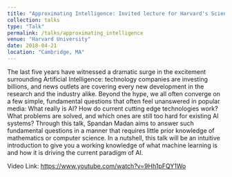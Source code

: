 ```yaml
---
title: "Approximating Intelligence: Invited lecture for Harvard's Science in The News (SITN)."
collection: talks
type: "Talk"
permalink: /talks/approximating_intelligence
venue: "Harvard University"
date: 2018-04-21
location: "Cambridge, MA"
---
```


The last five years have witnessed a dramatic surge in the excitement surrounding Artificial Intelligence: technology companies are investing billions, and news outlets are covering every new development in the research and the industry alike. Beyond the hype, we all often converge on a few simple, fundamental questions that often feel unanswered in popular media: What really is AI? How do current cutting edge technologies work? What problems are solved, and which ones are still too hard for existing AI systems? Through this talk, Spandan Madan aims to answer such fundamental questions in a manner that requires little prior knowledge of mathematics or computer science. In a nutshell, this talk will be an intuitive introduction to give you a working knowledge of what machine learning is and how it is driving the current paradigm of AI.

Video Link: https://www.youtube.com/watch?v=9Hh1pFQY1Wo
